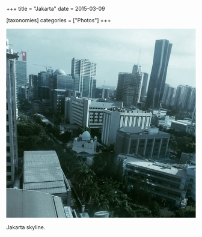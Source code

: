+++
title = "Jakarta"
date = 2015-03-09

[taxonomies]
categories = ["Photos"]
+++

![Jakarta](jakarta.jpeg)

Jakarta skyline.
